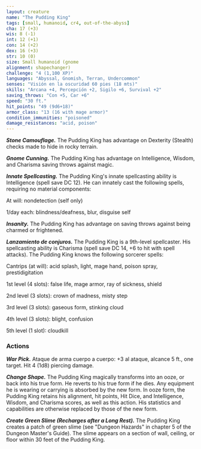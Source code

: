 ```yaml
---
layout: creature
name: "The Pudding King"
tags: [small, humanoid, cr4, out-of-the-abyss]
cha: 17 (+3)
wis: 8 (-1)
int: 12 (+1)
con: 14 (+2)
dex: 16 (+3)
str: 10 (0)
size: Small humanoid (gnome
alignment: shapechanger)
challenge: "4 (1,100 XP)"
languages: "Abyssal, Gnomish, Terran, Undercommon"
senses: "Visión en la oscuridad 60 pies (18 mts)"
skills: "Arcana +4, Percepción +2, Sigilo +6, Survival +2"
saving_throws: "Con +5, Car +6"
speed: "30 ft."
hit_points: "49 (9d6+18)"
armor_class: "13 (16 with mage armor)"
condition_immunities: "poisoned"
damage_resistances: "acid, poison"
---
```


***Stone Camouflage.*** The Pudding King has advantage on Dexterity (Stealth) checks made to hide in rocky terrain.

***Gnome Cunning.*** The Pudding King has advantage on Intelligence, Wisdom, and Charisma saving throws against magic.

***Innate Spellcasting.*** The Pudding King's innate spellcasting ability is Intelligence (spell save DC 12). He can innately cast the following spells, requiring no material components:

At will: nondetection (self only)

1/day each: blindness/deafness, blur, disguise self

***Insanity.*** The Pudding King has advantage on saving throws against being charmed or frightened.

***Lanzamiento de conjuros.*** The Pudding King is a 9th-level spellcaster. His spellcasting ability is Charisma (spell save DC 14, +6 to hit with spell attacks). The Pudding King knows the following sorcerer spells:

Cantrips (at will): acid splash, light, mage hand, poison spray, prestidigitation

1st level (4 slots): false life, mage armor, ray of sickness, shield

2nd level (3 slots): crown of madness, misty step

3rd level (3 slots): gaseous form, stinking cloud

4th level (3 slots): blight, confusion

5th level (1 slot): cloudkill

### Actions

***War Pick.*** Ataque de arma cuerpo a cuerpo: +3 al ataque, alcance 5 ft., one target. Hit 4 (1d8) piercing damage.

***Change Shape.*** The Pudding King magically transforms into an ooze, or back into his true form. He reverts to his true form if he dies. Any equipment he is wearing or carrying is absorbed by the new form. In ooze form, the Pudding King retains his alignment, hit points, Hit Dice, and Intelligence, Wisdom, and Charisma scores, as well as this action. His statistics and capabilities are otherwise replaced by those of the new form.

***Create Green Slime (Recharges after a Long Rest).*** The Pudding King creates a patch of green slime (see "Dungeon Hazards" in chapter 5 of the Dungeon Master's Guide). The slime appears on a section of wall, ceiling, or floor within 30 feet of the Pudding King.